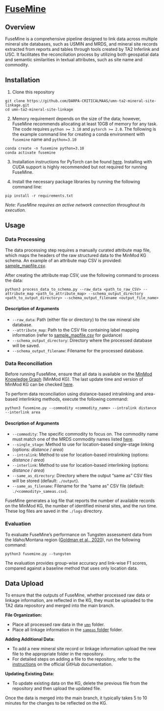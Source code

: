 # [FuseMine](https://github.com/DARPA-CRITICALMAAS/umn-ta2-mineral-site-linkage/blob/main/FuseMine%20Usage%20Documentation.pdf)
## Overview
<!-- FuseMine is a pipeline designed for data reconciliation across multiple mineral site databases (e.g., USMIN and MRDS) and mineral sites extracted from reports (e.g., output from TA2 InferLink/USC). FuseMine facilitates the reconciliation of mineral sites by leveraging both location-based data and semantic similarities in textual attributes such as site name and commodity. -->

FuseMine is a comprehensive pipeline designed to link data across multiple mineral site databases, such as USMIN and MRDS, and mineral site records extracted from reports and tables through tools created by TA2 Inferlink and USC. It facilitates the reconciliation process by utilizing both geospatial data and semantic similarities in textual attributes, such as site name and commodity. 

<!-- FuseMine offers two primary functions: data processing and data reconciliation. In the data processing phase, raw structured data is converted into a [standardized schema](https://github.com/DARPA-CRITICALMAAS/schemas/tree/main/ta2) compatible with the Knowledge Graph (KG), where TA2 stores all processed data. During the data reconciliation phase, FuseMine queries the KG based on the commodity and links records representing the same mineral site.  -->

## Installation
1. Clone this repository
```
git clone https://github.com/DARPA-CRITICALMAAS/umn-ta2-mineral-site-linkage.git
cd umn-ta2-mineral-site-linkage
```

2. Memory requirement depends on the size of the data; however, FuseMine recommends allocating at least 10GB of memory for any task. The code requires `python >= 3.10` and `pytorch >= 2.0`. The following is the example command line for creating a conda environment with `fusemine` name and `python=3.10`

```
conda create -n fusemine python=3.10
conda activate fusemine
```

3. Installation instructions for PyTorch can be found [here](https://pytorch.org/get-started/locally/). Installing with CUDA support is highly recommended but not required for running FuseMine.


4. Install the necessary package libraries by running the following command line:
```
pip install -r requirements.txt
```

*Note: FuseMine requires an active network connection throughout its execution.*

## Usage
### Data Processing
The data processing step requires a manually curated attribute map file, which maps the headers of the raw structured data to the MinMod KG schema. An example of an attribute map CSV is provided: [sample_mapfile.csv](https://github.com/DARPA-CRITICALMAAS/umn-ta2-mineral-site-linkage/blob/main/sample_mapfile.csv).

<!-- ### Raw Data Processing
To populate additional raw structured data to MinMod KG, create the attribute map file (.CSV), which maps headers of raw structured data to [MinMod KG schema](https://github.com/DARPA-CRITICALMAAS/schemas/tree/main/ta2). Here is an example of attribute map CSV: [`sample_mapfile.csv`](https://github.com/DARPA-CRITICALMAAS/umn-ta2-mineral-site-linkage/blob/main/sample_mapfile.csv). -->

After creating the attribute map CSV, use the following command to process the data:
```
python3 process_data_to_schema.py --raw_data <path_to_raw_CSV> --attribute_map <path_to_attribute_map> --schema_output_directory <path_to_output_directory> --schema_output_filename <output_file_name>
```
#### Description of Arguments
<!-- The following command-line arguments are required for data preprocessing: -->
- `--raw_data`: Path (either file or directory) to the raw mineral site database.
- `--attribute_map`: Path to the CSV file containing label mapping information (refer to [sample_mapfile.csv](https://github.com/DARPA-CRITICALMAAS/umn-ta2-mineral-site-linkage/blob/main/sample_mapfile.csv) for guidance)
- `--schema_output_directory`: Directory where the processed database will be saved.
- `--schema_output_filename`: Filename for the processed database.

<!-- Upload the processed JSON file to the [MinMod Data Repository](https://github.com/DARPA-CRITICALMAAS/ta2-minmod-data/tree/main/data). Once the data is merged to main, it takes roughly 2 hours for the update to be reflected on the KG. -->

### Data Reconciliation
Before running FuseMine, ensure that all data is available on the [MinMod Knowledge Graph](https://minmod.isi.edu/) (MinMod KG). The last update time and version of MinMod KG can be checked [here](https://minmod.isi.edu/resource/kg).

To perform data reconciliation using distance-based intralinking and area-based interlinking methods, execute the following command: 
```
python3 fusemine.py --commodity <commodity_name> --intralink distance --interlink area
```

#### Description of Arguments
<!-- The following command-line arguments are available to customize FuseMine: -->
- `--commodity`: The specific commodity to focus on. The commodity name must match one of the MRDS commodity names listed [here](https://github.com/DARPA-CRITICALMAAS/ta2-minmod-data/blob/main/data/entities/commodity.csv).
- `--single_stage`: Method to use for location-based single-stage linking (options: *distance* / *area*)
- `--intralink`: Method to use for location-based intralinking (options: *distance* / *area*)
- `--interlink`: Method to use for location-based interlinking (options: *distance* / *area*)
- `--same_as_directory`: Directory where the output “same as” CSV files will be stored (default: `./output`).
- `--same_as_filename`: Filename  for the “same as” CSV file (default: `./<commodity>_sameas.csv`).
<!-- - `--tungsten`: Run evaluation with tungsten. -->

FuseMine generates a log file that reports the number of available records on the MinMod KG, the number of identified mineral sites, and the run time. These log files are saved in the `./logs` directory.

<!-- ### Example FuseMine Commands -->
<!-- Before running FuseMine, ensure that all data is available on the [MinMod Knowledge Graph](https://minmod.isi.edu/) (MinMod KG). 

The output file will be stored in the default location (`./outputs/`).  -->

### Evaluation
To evaluate FuseMine’s performance on Tungsten assessment data from the Idaho/Montana region ([Goldman et al., 2020](https://www.sciencebase.gov/catalog/item/5f1f058682cef313ed8e9e91)), run the following command:

```
python3 fusemine.py --tungsten
```
The evaluation provides group-wise accuracy and link-wise F1 scores, compared against a baseline method that uses only location data. 

<!-- #### FuseMine Parameters
The following table lists all the parameters used in the pipeline. These values can be modified in the [`params.ini`](https://github.com/DARPA-CRITICALMAAS/umn-ta2-mineral-site-linkage/blob/main/params.ini).

| Name | Description | Value |
| --- | --- | --- |
| `POINT_BUFFER_UNIT_METER` | Maximum distance between two geocoordinate points to be considered as a same site | 2500 (meters) |
| `POLYGON_BUFFER_UNIT_METER` | Size of buffer to be added around a geometry | 5000 (meters) |
| `POLYGON_AREA_OVERLAP_UNIT_SQMETER` | Minimum intersection-over-union (IOU) two geometries must have to be considered as a same site | 0.5 |
| `ATTRIBUTE_VALUE_THRESHOLD` | Minimum cosine similarity distance two text embeddings must have to be considered as a similar text | 0.65 | -->

## Data Upload
To ensure that the outputs of FuseMine, whether processed raw data or linkage information, are reflected in the KG, they must be uploaded to the TA2 data repository and merged into the main branch.

**File Organization:**
- Place all processed raw data in the [`umn`](https://github.com/DARPA-CRITICALMAAS/ta2-minmod-data/tree/main/data/umn) folder.
- Place all linkage information in the [`sameas` folder](https://github.com/DARPA-CRITICALMAAS/ta2-minmod-data/tree/main/data/umn/sameas) folder.


**Adding Additional Data:**
- To add a new mineral site record or linkage information upload the new file to the appropriate folder in the repository.
- For detailed steps on adding a file to the repository, refer to the [instructions](https://docs.github.com/en/repositories/working-with-files/managing-files/adding-a-file-to-a-repository) on the official GitHub documentation. 


**Updating Existing Data:**
- To update existing data on the KG, delete the previous file from the repository and then upload the updated file.

Once the data is merged into the main branch, it typically takes 5 to 10 minutes for the changes to be reflected on the KG.
